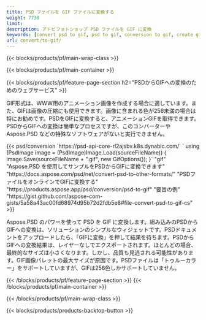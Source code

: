 ```yaml
---
title: PSD ファイルを GIF ファイルに変換する
weight: 7730
limit: 
description: アドビフォトショップ PSD ファイルを GIF に変換
keywords: [convert psd to gif, psd to gif, conversion to gif, create gif from psd, print psd as gif]
url: convert/to-gif/
---
```


{{< blocks/products/pf/main-wrap-class >}}

{{< blocks/products/pf/main-container >}}

{{< blocks/products/pf/feature-page-section h2="PSDからGIFへの変換のためのウェブサービス" >}}
<p>GIF形式は、WWW用のアニメーション画像を作成する場合に適しています。また、GIFは画像の圧縮にも使用できます。画像に含まれる色が256未満の場合は特にお勧めです。PSDをGIFに変換すると、アニメーションGIFを取得できます。PSDからGIFへの変換は簡単なプロセスですが、このコンバーターや Aspose.PSD などの特殊なソフトウェアがないと実行できません。</p>
{{< psd/conversion `https://psd-api-core-rl2ajsbv.k8s.dynabic.com/` 
`    using (PsdImage image = (PsdImage)Image.Load(sourceFileName))
    {
        image.Save(sourceFileName + ".gif",  new GifOptions());
    }` 
"gif" 
"Aspose.PSD を使用してサンプルをPSDからGIFに変換できます"  "https://docs.aspose.com/psd/net/convert-psd-to-other-formats/" 
"PSDファイルをオンラインでGIFに変換する" "https://products.aspose.app/psd/conversion/psd-to-gif" 
"要旨の例" "https://gist.github.com/aspose-com-gists/5a58a43ac00fd68974d95b72d2fdb5e8#file-convert-psd-to-gif-cs" >}}
<p>Aspose.PSD のパワーを使って PSD を GIF に変換します。組み込みのPSDからGIFへの変換は、ソリューションのシンプルなウィジェットです。PSDドキュメントをアップロードしたら、「GIFに変換」を押して結果を待ちます。PSDからGIFへの変換結果は、レイヤーなしでエクスポートされます。ほとんどの場合、最終的なサイズは小さくなります。しかし、品質も見逃される可能性があります。GIF画像パレットの最大サイズが原因です。PSDファイルは「トゥルーカラー」をサポートしていますが、GIFは256色しかサポートしていません。 </p>
{{< /blocks/products/pf/feature-page-section >}}
{{< /blocks/products/pf/main-container >}}


{{< /blocks/products/pf/main-wrap-class >}}

{{< blocks/products/products-backtop-button >}}
